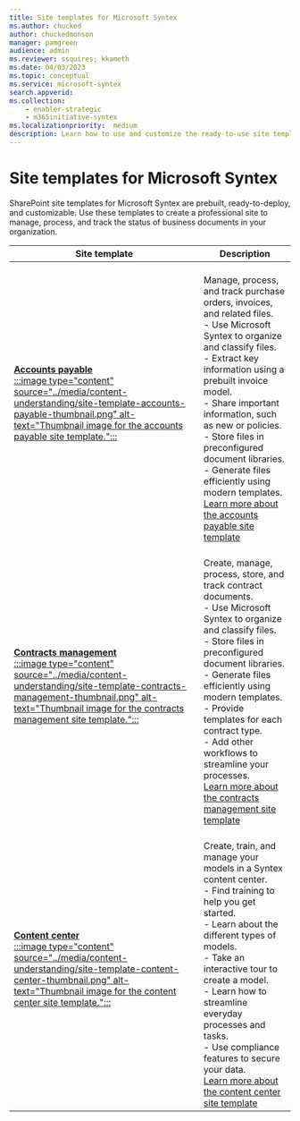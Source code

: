 ```yaml
---
title: Site templates for Microsoft Syntex
ms.author: chucked
author: chuckedmonson
manager: pamgreen
audience: admin
ms.reviewer: ssquires; kkameth
ms.date: 04/03/2023
ms.topic: conceptual
ms.service: microsoft-syntex
search.appverid: 
ms.collection: 
    - enabler-strategic
    - m365initiative-syntex
ms.localizationpriority:  medium
description: Learn how to use and customize the ready-to-use site templates for Microsoft Syntex.
---
```


# Site templates for Microsoft Syntex

SharePoint site templates for Microsoft Syntex are prebuilt, ready-to-deploy, and customizable. Use these templates to create a professional site to manage, process, and track the status of business documents in your organization.

|Site template |Description  |
|---------|---------|
|[**Accounts payable**](https://support.microsoft.com/office/c7ff13e7-66d9-4040-b8c6-78924272ec4d)<br>[:::image type="content" source="../media/content-understanding/site-template-accounts-payable-thumbnail.png" alt-text="Thumbnail image for the accounts payable site template.":::](https://support.microsoft.com/office/c7ff13e7-66d9-4040-b8c6-78924272ec4d)   |<br>Manage, process, and track purchase orders, invoices, and related files. <br> - Use Microsoft Syntex to organize and classify files.<br> - Extract key information using a prebuilt invoice model.<br> - Share important information, such as new or policies.<br> - Store files in preconfigured document libraries.<br> - Generate files efficiently using modern templates.  <br>[Learn more about the accounts payable site template](https://support.microsoft.com/office/c7ff13e7-66d9-4040-b8c6-78924272ec4d)      |
|[**Contracts management**](https://support.microsoft.com/office/80820115-c700-4a62-bb59-69b33c8e3b4f)<br>[:::image type="content" source="../media/content-understanding/site-template-contracts-management-thumbnail.png" alt-text="Thumbnail image for the contracts management site template.":::](https://support.microsoft.com/office/80820115-c700-4a62-bb59-69b33c8e3b4f)    |<br>Create, manage, process, store, and track contract documents. <br> - Use Microsoft Syntex to organize and classify files.<br> - Store files in preconfigured document libraries.<br> - Generate files efficiently using modern templates.<br> - Provide templates for each contract type.<br> - Add other workflows to streamline your processes.<br>[Learn more about the contracts management site template](https://support.microsoft.com/en-us/office/80820115-c700-4a62-bb59-69b33c8e3b4f)       |
|[**Content center**](use-content-center-site.md)<br>[:::image type="content" source="../media/content-understanding/site-template-content-center-thumbnail.png" alt-text="Thumbnail image for the content center site template.":::](use-content-center-site.md)   |<br>Create, train, and manage your models in a Syntex content center.<br> - Find training to help you get started.<br> - Learn about the different types of models.<br> - Take an interactive tour to create a model.<br> - Learn how to streamline everyday processes and tasks.<br> - Use compliance features to secure your data.<br> [Learn more about the content center site template](use-content-center-site.md)   |



